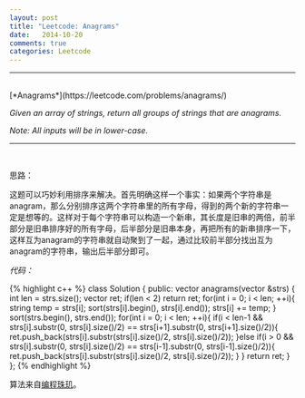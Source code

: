 ```yaml
---
layout: post
title: "Leetcode: Anagrams"
date:   2014-10-20
comments: true
categories: Leetcode
---
```


***
<br />
[*Anagrams*](https://leetcode.com/problems/anagrams/)

*Given an array of strings, return all groups of strings that are anagrams.*

*Note: All inputs will be in lower-case.*

***
<br />

思路：

这题可以巧妙利用排序来解决。首先明确这样一个事实：如果两个字符串是anagram，那么分别排序这两个字符串里的所有字母，得到的两个新的字符串一定是想等的。这样对于每个字符串可以构造一个新串，其长度是旧串的两倍，前半部分是旧串排序好的所有字母，后半部分是旧串本身，再把所有的新串排序一下，这样互为anagram的字符串就自动聚到了一起，通过比较前半部分找出互为anagram的字符串，输出后半部分即可。

*代码：*

{% highlight c++ %}
class Solution {
public:
    vector<string> anagrams(vector<string> &strs) {
        int len = strs.size();
        vector<string> ret;
        if(len < 2) return ret;
        for(int i = 0; i < len; ++i){
            string temp = strs[i];
            sort(strs[i].begin(), strs[i].end());
            strs[i] += temp;
        }
        sort(strs.begin(), strs.end());
        for(int i = 0; i < len; ++i){
            if(i < len-1 && strs[i].substr(0, strs[i].size()/2) == strs[i+1].substr(0, strs[i+1].size()/2)){
                ret.push_back(strs[i].substr(strs[i].size()/2, strs[i].size()/2));
            }else if(i > 0 && strs[i].substr(0, strs[i].size()/2) == strs[i-1].substr(0, strs[i-1].size()/2)){
                ret.push_back(strs[i].substr(strs[i].size()/2, strs[i].size()/2));
            }
        }
        return ret;
    }
};
{% endhighlight %}

算法来自[编程珠玑](http://book.douban.com/subject/4924297/)。


